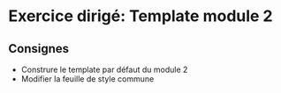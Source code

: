 # Exercice dirigé: Template module 2

## Consignes
- Construre le template par défaut du module 2
- Modifier la feuille de style commune

